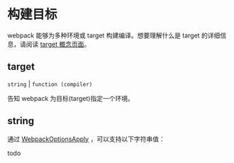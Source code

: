 # 构建目标
webpack 能够为多种环境或 target 构建编译。想要理解什么是 target 的详细信息，请阅读 [target 概念页面](../guide//targets/)。

## target 
`string` | `function (compiler)`

告知 webpack 为目标(target)指定一个环境。

## string 
通过 [WebpackOptionsApply](https://github.com/webpack/webpack/blob/master/lib/WebpackOptionsApply.js) ，可以支持以下字符串值：

todo